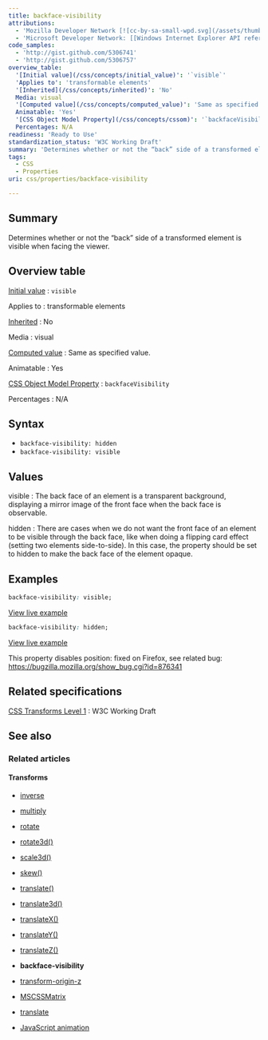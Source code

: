 ```yaml
---
title: backface-visibility
attributions:
  - 'Mozilla Developer Network [![cc-by-sa-small-wpd.svg](/assets/thumb/8/8c/cc-by-sa-small-wpd.svg/120px-cc-by-sa-small-wpd.svg.png)](http://creativecommons.org/licenses/by-sa/3.0/us/): [Article](https://developer.mozilla.org/en-US/docs/CSS/backface-visibility)'
  - 'Microsoft Developer Network: [[Windows Internet Explorer API reference](http://msdn.microsoft.com/en-us/library/ie/hh828809%28v=vs.85%29.aspx) Article]'
code_samples:
  - 'http://gist.github.com/5306741'
  - 'http://gist.github.com/5306757'
overview_table:
  '[Initial value](/css/concepts/initial_value)': '`visible`'
  'Applies to': 'transformable elements'
  '[Inherited](/css/concepts/inherited)': 'No'
  Media: visual
  '[Computed value](/css/concepts/computed_value)': 'Same as specified value.'
  Animatable: 'Yes'
  '[CSS Object Model Property](/css/concepts/cssom)': '`backfaceVisibility`'
  Percentages: N/A
readiness: 'Ready to Use'
standardization_status: 'W3C Working Draft'
summary: 'Determines whether or not the “back” side of a transformed element is visible when facing the viewer.'
tags:
  - CSS
  - Properties
uri: css/properties/backface-visibility

---
```

## Summary

Determines whether or not the “back” side of a transformed element is visible when facing the viewer.

## Overview table

[Initial value](/css/concepts/initial_value)
:   `visible`

Applies to
:   transformable elements

[Inherited](/css/concepts/inherited)
:   No

Media
:   visual

[Computed value](/css/concepts/computed_value)
:   Same as specified value.

Animatable
:   Yes

[CSS Object Model Property](/css/concepts/cssom)
:   `backfaceVisibility`

Percentages
:   N/A

## Syntax

-   `backface-visibility: hidden`
-   `backface-visibility: visible`

## Values

visible
:   The back face of an element is a transparent background, displaying a mirror image of the front face when the back face is observable.

hidden
:   There are cases when we do not want the front face of an element to be visible through the back face, like when doing a flipping card effect (setting two elements side-to-side). In this case, the property should be set to hidden to make the back face of the element opaque.

## Examples

``` css
backface-visibility: visible;
```

[View live example](http://code.webplatform.org/gist/5306741)

``` css
backface-visibility: hidden;
```

[View live example](http://code.webplatform.org/gist/5306757)

This property disables position: fixed on Firefox, see related bug: <https://bugzilla.mozilla.org/show_bug.cgi?id=876341>

## Related specifications

[CSS Transforms Level 1](http://www.w3.org/TR/css3-transforms/#backface-visibility-property)
:   W3C Working Draft

## See also

### Related articles

#### Transforms

-   [inverse](/css/cssom/MSCSSMatrix/methods/inverse)

-   [multiply](/css/cssom/MSCSSMatrix/methods/multiply)

-   [rotate](/css/cssom/MSCSSMatrix/methods/rotate)

-   [rotate3d()](/css/functions/rotate3d())

-   [scale3d()](/css/functions/scale3d())

-   [skew()](/css/functions/skew())

-   [translate()](/css/functions/translate())

-   [translate3d()](/css/functions/translate3d())

-   [translateX()](/css/functions/translateX())

-   [translateY()](/css/functions/translateY())

-   [translateZ()](/css/functions/translateZ())

-   **backface-visibility**

-   [transform-origin-z](/css/properties/transform-origin-z)

-   [MSCSSMatrix](/css/transforms/MSCSSMatrix)

-   [translate](/css/transforms/MSCSSMatrix/translate)

-   [JavaScript animation](/tutorials/animation_in_javascript_2)
